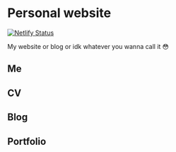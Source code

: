 # Personal website

[![Netlify Status](https://api.netlify.com/api/v1/badges/f48861d7-58b7-484b-b764-bb634e921e3f/deploy-status)](https://app.netlify.com/sites/kikogoncalves/deploys)

My website or blog or idk whatever you wanna call it 😳

## Me

## CV

## Blog

## Portfolio

